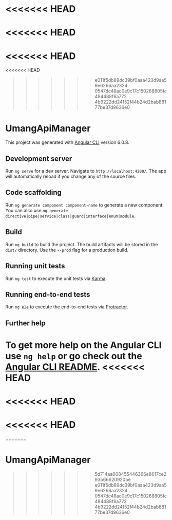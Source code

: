 <<<<<<< HEAD
=======
<<<<<<< HEAD
=======
<<<<<<< HEAD
=======
<<<<<<< HEAD
>>>>>>> e011f5db89dc39bf0aaa423d9aa59e6266aa2324
>>>>>>> 0547dc48ac0e9c17c150268805fc484488f6a772
>>>>>>> 4b9222dd24152f44b24d2bab88177be37d9636e0
# UmangApiManager

This project was generated with [Angular CLI](https://github.com/angular/angular-cli) version 6.0.8.

## Development server

Run `ng serve` for a dev server. Navigate to `http://localhost:4200/`. The app will automatically reload if you change any of the source files.

## Code scaffolding

Run `ng generate component component-name` to generate a new component. You can also use `ng generate directive|pipe|service|class|guard|interface|enum|module`.

## Build

Run `ng build` to build the project. The build artifacts will be stored in the `dist/` directory. Use the `--prod` flag for a production build.

## Running unit tests

Run `ng test` to execute the unit tests via [Karma](https://karma-runner.github.io).

## Running end-to-end tests

Run `ng e2e` to execute the end-to-end tests via [Protractor](http://www.protractortest.org/).

## Further help

To get more help on the Angular CLI use `ng help` or go check out the [Angular CLI README](https://github.com/angular/angular-cli/blob/master/README.md).
<<<<<<< HEAD
=======
<<<<<<< HEAD
=======
<<<<<<< HEAD
=======
=======
# UmangApiManager
>>>>>>> 5d714aa008455446366e8617ce293b66620920be
>>>>>>> e011f5db89dc39bf0aaa423d9aa59e6266aa2324
>>>>>>> 0547dc48ac0e9c17c150268805fc484488f6a772
>>>>>>> 4b9222dd24152f44b24d2bab88177be37d9636e0
